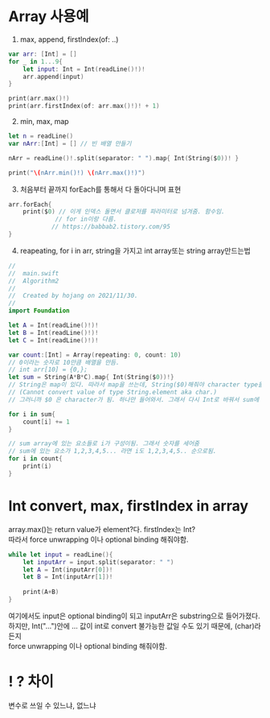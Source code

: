 

# Array 사용예
1. max, append, firstIndex(of: ..)  
```swift
var arr: [Int] = []
for _ in 1...9{
    let input: Int = Int(readLine()!)!
    arr.append(input)
}

print(arr.max()!)
print(arr.firstIndex(of: arr.max()!)! + 1)
```
2. min, max, map  
```swift
let n = readLine()
var nArr:[Int] = [] // 빈 배열 만들기

nArr = readLine()!.split(separator: " ").map{ Int(String($0))! }

print("\(nArr.min()!) \(nArr.max()!)")

```

3. 처음부터 끝까지 forEach를 통해서 다 돌아다니며 표현  
```swift
arr.forEach{
    print($0) // 이게 인덱스 돌면서 클로저를 파라미터로 넘겨줌. 함수임.
             // for in이랑 다름.
            // https://babbab2.tistory.com/95
}

```

4. reapeating, for i in arr, string을 가지고 int array또는 string array만드는법 
```swift
//
//  main.swift
//  Algorithm2
//
//  Created by hojang on 2021/11/30.
//
import Foundation

let A = Int(readLine()!)!
let B = Int(readLine()!)!
let C = Int(readLine()!)!

var count:[Int] = Array(repeating: 0, count: 10)
// 0이라는 숫자로 10만큼 배열을 만듬.
// int arr[10] = {0,};
let sum = String(A*B*C).map{ Int(String($0))!}
// String은 map이 있다. 따라서 map을 쓰는데, String($0)해줘야 character type을 String관련해서 map 사용할 수 있어서 이렇게 씀
// (Cannot convert value of type String.element aka char.)
// 그러니까 $0 은 character가 됨. 하나만 들어와서. 그래서 다시 Int로 바꿔서 sum에 주는거임

for i in sum{
    count[i] += 1
}

// sum array에 있는 요소들로 i가 구성이됨. 그래서 숫자를 세어줌
// sum에 있는 요소가 1,2,3,4,5... 라면 i도 1,2,3,4,5.. 순으로됨.
for i in count{
    print(i)
}
```


# Int convert, max, firstIndex in array
array.max()는 return value가 element?다. firstIndex는 Int?  
따라서 force unwrapping 이나 optional binding 해줘야함.  

```swift
while let input = readLine(){
    let inputArr = input.split(separator: " ")
    let A = Int(inputArr[0])!
    let B = Int(inputArr[1])!
    
    print(A+B)
}
``` 

여기에서도 input은 optional binding이 되고 inputArr은 substring으로 들어가졌다.  
하지만, Int("...")안에 ... 값이 int로 convert 불가능한 값일 수도 있기 때문에, (char)라든지  
force unwrapping 이나 optional binding 해줘야함.  


# ! ? 차이
변수로 쓰일 수 있느냐, 없느냐  
